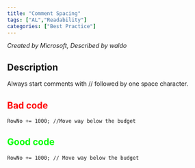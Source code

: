 ```yaml
---
title: "Comment Spacing"
tags: ["AL","Readability"]
categories: ["Best Practice"]
---
```


_Created by Microsoft, Described by waldo_

## Description

Always start comments with // followed by one space character.

## <span style="color:red">Bad code</span>

```al
RowNo += 1000; //Move way below the budget  
```

## <span style="color:lime">Good code</span>

```al
RowNo += 1000; // Move way below the budget
```
